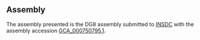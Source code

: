 

Assembly
--------

The assembly presented is the DG8 assembly submitted to
[INSDC](http://www.insdc.org) with the assembly accession
[GCA\_000750795.1](http://www.ebi.ac.uk/ena/data/view/GCA_000750795.1).
